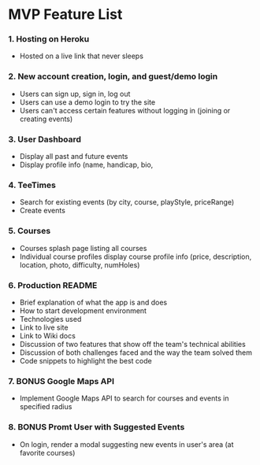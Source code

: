 # MVP Feature List 

### 1. Hosting on Heroku
- Hosted on a live link that never sleeps

### 2. New account creation, login, and guest/demo login
- Users can sign up, sign in, log out
- Users can use a demo login to try the site
- Users can't access certain features without logging in (joining or creating events)

### 3. User Dashboard
- Display all past and future events
- Display profile info (name, handicap, bio, 

### 4. TeeTimes
- Search for existing events (by city, course, playStyle, priceRange)
- Create events

### 5. Courses
- Courses splash page listing all courses
- Individual course profiles display course profile info (price, description, location, photo, difficulty, numHoles)

### 6. Production README
- Brief explanation of what the app is and does
- How to start development environment
- Technologies used
- Link to live site
- Link to Wiki docs
- Discussion of two features that show off the team's technical abilities
- Discussion of both challenges faced and the way the team solved them
- Code snippets to highlight the best code

### 7. BONUS Google Maps API
- Implement Google Maps API to search for courses and events in specified radius

### 8. BONUS Promt User with Suggested Events
- On login, render a modal suggesting new events in user's area (at favorite courses)
